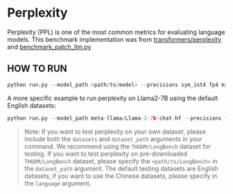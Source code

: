 # Perplexity
Perplexity (PPL) is one of the most common metrics for evaluating language models. This benchmark implementation was from [transformers/perplexity](https://huggingface.co/docs/transformers/perplexity#perplexity-of-fixed-length-models) and [benchmark_patch_llm.py](https://github.com/insuhan/hyper-attn/blob/main/benchmark_patch_llm.py) 

## HOW TO RUN
```python
python run.py --model_path <path/to/model> --precisions sym_int4 fp4 mixed_fp4 sym_int8 fp8_e5m2 fp8_e4m3 mixed_fp8 --device xpu --datasets dataset_name --dataset_path <path/to/dataset> --language en
```
A more specific example to run perplexity on Llama2-7B using the default English datasets:
```python
python run.py --model_path meta-llama/Llama-2-7b-chat-hf --precisions float16 sym_int4 --device xpu 
```

> Note: If you want to test perplexity on your own dataset, please include both the `datasets` and `dataset_path` arguments in your command. We recommend using the `THUDM/LongBench` dataset for testing. If you want to test perplexity on pre-downloaded `THUDM/LongBench` dataset, please specify the `<path/to/LongBench>` in the `dataset_path` argument. The default testing datasets are English datasets, if you want to use the Chinese datasets, please specify in the `language` argument.